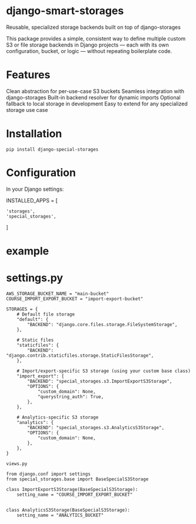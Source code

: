 # django-smart-storages

Reusable, specialized storage backends built on top of django-storages

This package provides a simple, consistent way to define multiple custom S3 or file storage backends in Django projects — each with its own configuration, bucket, or logic — without repeating boilerplate code.

# Features

Clean abstraction for per-use-case S3 buckets
Seamless integration with django-storages
Built-in backend resolver for dynamic imports
Optional fallback to local storage in development
Easy to extend for any specialized storage use case

# Installation

`pip install django-special-storages`

# Configuration

In your Django settings:

INSTALLED_APPS = [

    'storages',
    'special_storages',
]


# example
# settings.py

```
AWS_STORAGE_BUCKET_NAME = "main-bucket"
COURSE_IMPORT_EXPORT_BUCKET = "import-export-bucket"

STORAGES = {
    # Default file storage
    "default": {
        "BACKEND": "django.core.files.storage.FileSystemStorage",
    },

    # Static files
    "staticfiles": {
        "BACKEND": "django.contrib.staticfiles.storage.StaticFilesStorage",
    },

    # Import/export-specific S3 storage (using your custom base class)
    "import_export": {
        "BACKEND": "special_storages.s3.ImportExportS3Storage",
        "OPTIONS": {
            "custom_domain": None,
            "querystring_auth": True,
        },
    },

    # Analytics-specific S3 storage
    "analytics": {
        "BACKEND": "special_storages.s3.AnalyticsS3Storage",
        "OPTIONS": {
            "custom_domain": None,
        },
    },
}

views.py

from django.conf import settings
from special_storages.base import BaseSpecialS3Storage

class ImportExportS3Storage(BaseSpecialS3Storage):
    setting_name = "COURSE_IMPORT_EXPORT_BUCKET"


class AnalyticsS3Storage(BaseSpecialS3Storage):
    setting_name = "ANALYTICS_BUCKET"

```


